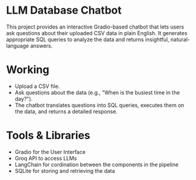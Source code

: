 

# LLM Database Chatbot

This project provides an interactive Gradio-based chatbot that lets users ask questions about their uploaded CSV data in plain English. It generates appropriate SQL queries to analyze the data and returns insightful, natural-language answers.

# Working
- Upload a CSV file.
- Ask questions about the data (e.g., "When is the busiest time in the day?").
- The chatbot translates questions into SQL queries, executes them on the data, and returns a detailed response.

# Tools & Libraries 
- Gradio for the User Interface
- Groq API to access LLMs
- LangChain for cordination between the components in the pipeline
- SQLite for storing and retrieving the data
